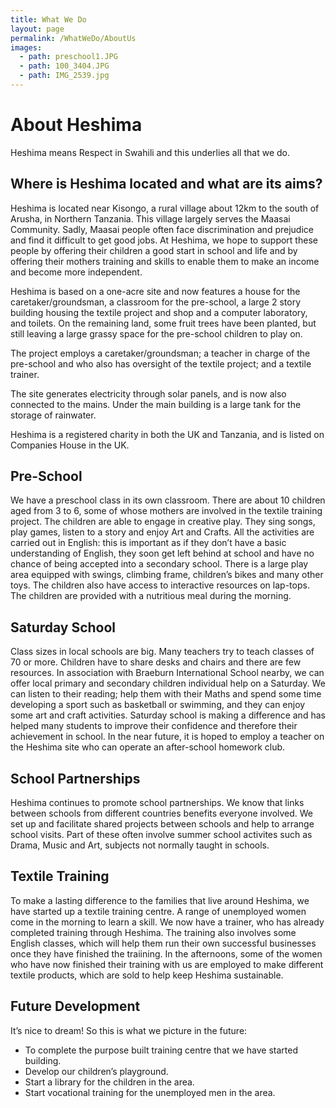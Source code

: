 ```yaml
---
title: What We Do
layout: page
permalink: /WhatWeDo/AboutUs
images:
  - path: preschool1.JPG
  - path: 100_3404.JPG
  - path: IMG_2539.jpg
---
```


# About Heshima

Heshima means Respect in Swahili and this underlies all that we do.

## Where is Heshima located and what are its aims?

Heshima is located near Kisongo, a rural village about 12km to the south of Arusha,
in Northern Tanzania. This village largely serves the Maasai Community. Sadly,
Maasai people often face discrimination and prejudice and find it difficult to get good
jobs. At Heshima, we hope to support these people by offering their children a good
start in school and life and by offering their mothers training and skills to enable them
to make an income and become more independent.

Heshima is based on a one-acre site and now features a house for the
caretaker/groundsman, a classroom for the pre-school, a large 2 story building
housing the textile project and shop and a computer laboratory, and toilets. On the
remaining land, some fruit trees have been planted, but still leaving a large grassy
space for the pre-school children to play on.

The project employs a caretaker/groundsman; a teacher in charge of the pre-school
and who also has oversight of the textile project; and a textile trainer.

The site generates electricity through solar panels, and is now also connected to the
mains. Under the main building is a large tank for the storage of rainwater.

Heshima is a registered charity in both the UK and Tanzania, and is listed on
Companies House in the UK.

## Pre-School

We have a preschool class in its own classroom. There are about 10 children aged
from 3 to 6, some of whose mothers are involved in the textile training project. The
children are able to engage in creative play. They sing songs, play games, listen to a
story and enjoy Art and Crafts. All the activities are carried out in English: this is
important as if they don’t have a basic understanding of English, they soon get left
behind at school and have no chance of being accepted into a secondary school.
There is a large play area equipped with swings, climbing frame, children’s bikes and
many other toys. The children also have access to interactive resources on lap-tops.
The children are provided with a nutritious meal during the morning.

## Saturday School

Class sizes in local schools are big. Many teachers try to teach classes of 70 or
more. Children have to share desks and chairs and there are few resources. In
association with Braeburn International School nearby, we can offer local primary
and secondary children individual help on a Saturday. We can listen to their reading;
help them with their Maths and spend some time developing a sport such as
basketball or swimming, and they can enjoy some art and craft activities. Saturday
school is making a difference and has helped many students to improve their
confidence and therefore their achievement in school. In the near future, it is hoped
to employ a teacher on the Heshima site who can operate an after-school homework
club.

## School Partnerships

Heshima continues to promote school partnerships. We know that links between
schools from different countries benefits everyone involved. We set up and
facilitate shared projects between schools and help to arrange school visits.
Part of these often involve summer school activites such as Drama, Music and
Art, subjects not normally taught in schools.

## Textile Training

To make a lasting difference to the families that live around Heshima, we have
started up a textile training centre. A range of unemployed women come in the
morning to learn a skill. We now have a trainer, who has already completed
training through Heshima. The training also involves some English classes, which
will help them run their own successful businesses once they have finished the
traiining. In the afternoons, some of the women who have now finished their
training with us are employed to make different textile products, which are sold
to help keep Heshima sustainable.

## Future Development

It’s nice to dream! So this is what we picture in the future:

- To complete the purpose built training centre that we have started building.
- Develop our children’s playground.
- Start a library for the children in the area.
- Start vocational training for the unemployed men in the area.
